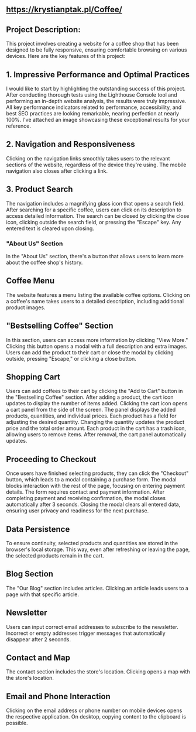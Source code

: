 ## https://krystianptak.pl/Coffee/


## **Project Description:** 
This project involves creating a website for a coffee shop that has been designed to be fully responsive, ensuring comfortable browsing on various devices. Here are the key features of this project:

## **1. Impressive Performance and Optimal Practices**
I would like to start by highlighting the outstanding success of this project. After conducting thorough tests using the Lighthouse Console tool and performing an in-depth website analysis, the results were truly impressive. All key performance indicators related to performance, accessibility, and best SEO practices are looking remarkable, nearing perfection at nearly 100%. I've attached an image showcasing these exceptional results for your reference.

## 2. Navigation and Responsiveness
Clicking on the navigation links smoothly takes users to the relevant sections of the website, regardless of the device they're using. The mobile navigation also closes after clicking a link.

## 3. Product Search
The navigation includes a magnifying glass icon that opens a search field. After searching for a specific coffee, users can click on its description to access detailed information. The search can be closed by clicking the close icon, clicking outside the search field, or pressing the "Escape" key. Any entered text is cleared upon closing.

### "About Us" Section
In the "About Us" section, there's a button that allows users to learn more about the coffee shop's history.

## Coffee Menu
The website features a menu listing the available coffee options. Clicking on a coffee's name takes users to a detailed description, including additional product images.

## "Bestselling Coffee" Section
In this section, users can access more information by clicking "View More." Clicking this button opens a modal with a full description and extra images. Users can add the product to their cart or close the modal by clicking outside, pressing "Escape," or clicking a close button.

## Shopping Cart
Users can add coffees to their cart by clicking the "Add to Cart" button in the "Bestselling Coffee" section. After adding a product, the cart icon updates to display the number of items added. Clicking the cart icon opens a cart panel from the side of the screen. The panel displays the added products, quantities, and individual prices. Each product has a field for adjusting the desired quantity. Changing the quantity updates the product price and the total order amount. Each product in the cart has a trash icon, allowing users to remove items. After removal, the cart panel automatically updates.

## Proceeding to Checkout
Once users have finished selecting products, they can click the "Checkout" button, which leads to a modal containing a purchase form. The modal blocks interaction with the rest of the page, focusing on entering payment details. The form requires contact and payment information. After completing payment and receiving confirmation, the modal closes automatically after 3 seconds. Closing the modal clears all entered data, ensuring user privacy and readiness for the next purchase.

## Data Persistence
To ensure continuity, selected products and quantities are stored in the browser's local storage. This way, even after refreshing or leaving the page, the selected products remain in the cart.

## Blog Section
The "Our Blog" section includes articles. Clicking an article leads users to a page with that specific article.

## Newsletter
Users can input correct email addresses to subscribe to the newsletter. Incorrect or empty addresses trigger messages that automatically disappear after 2 seconds.

## Contact and Map
The contact section includes the store's location. Clicking opens a map with the store's location.

## Email and Phone Interaction
Clicking on the email address or phone number on mobile devices opens the respective application. On desktop, copying content to the clipboard is possible.
